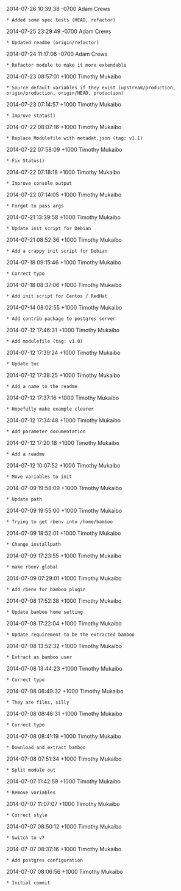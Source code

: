 2014-07-26 10:39:38 -0700 Adam Crews 

	* Added some spec tests (HEAD, refactor)

2014-07-25 23:29:49 -0700 Adam Crews 

	* Updated readme (origin/refactor)

2014-07-24 11:17:06 -0700 Adam Crews 

	* Refactor module to make it more extendable

2014-07-23 08:57:01 +1000 Timothy Mukaibo 

	* Source default variables if they exist (upstream/production, origin/production, origin/HEAD, production)

2014-07-23 07:14:57 +1000 Timothy Mukaibo 

	* Improve status()

2014-07-22 08:07:16 +1000 Timothy Mukaibo 

	* Replace Modulefile with metadat.json (tag: v1.1)

2014-07-22 07:58:09 +1000 Timothy Mukaibo 

	* Fix Status()

2014-07-22 07:18:18 +1000 Timothy Mukaibo 

	* Improve console output

2014-07-22 07:14:05 +1000 Timothy Mukaibo 

	* Forgot to pass args

2014-07-21 13:39:58 +1000 Timothy Mukaibo 

	* Update init script for Debian

2014-07-21 08:52:36 +1000 Timothy Mukaibo 

	* Add a crappy init script for Debian

2014-07-18 09:15:46 +1000 Timothy Mukaibo 

	* Correct typo

2014-07-18 08:37:06 +1000 Timothy Mukaibo 

	* Add init script for Centos / RedHat

2014-07-14 08:02:55 +1000 Timothy Mukaibo 

	* Add contrib package to postgres server

2014-07-12 17:46:31 +1000 Timothy Mukaibo 

	* Add modulefile (tag: v1.0)

2014-07-12 17:39:24 +1000 Timothy Mukaibo 

	* Update toc

2014-07-12 17:38:25 +1000 Timothy Mukaibo 

	* Add a name to the readme

2014-07-12 17:37:16 +1000 Timothy Mukaibo 

	* Hopefully make example clearer

2014-07-12 17:34:48 +1000 Timothy Mukaibo 

	* Add parameter documentation

2014-07-12 17:20:18 +1000 Timothy Mukaibo 

	* Add a readme

2014-07-12 10:07:52 +1000 Timothy Mukaibo 

	* Move variables to init

2014-07-09 19:58:09 +1000 Timothy Mukaibo 

	* Update path

2014-07-09 19:55:00 +1000 Timothy Mukaibo 

	* Trying to get rbenv into /home/bamboo

2014-07-09 18:52:01 +1000 Timothy Mukaibo 

	* Change installpath

2014-07-09 17:23:55 +1000 Timothy Mukaibo 

	* make rbenv global

2014-07-09 07:29:01 +1000 Timothy Mukaibo 

	* Add rbenv for bamboo plugin

2014-07-08 17:52:38 +1000 Timothy Mukaibo 

	* Update bamboo home setting

2014-07-08 17:22:04 +1000 Timothy Mukaibo 

	* Update requirement to be the extracted bamboo

2014-07-08 13:52:32 +1000 Timothy Mukaibo 

	* Extract as bamboo user

2014-07-08 13:44:23 +1000 Timothy Mukaibo 

	* Correct typo

2014-07-08 08:49:32 +1000 Timothy Mukaibo 

	* They are files, silly

2014-07-08 08:46:31 +1000 Timothy Mukaibo 

	* Correct typo

2014-07-08 08:41:19 +1000 Timothy Mukaibo 

	* Download and extract bamboo

2014-07-08 07:51:34 +1000 Timothy Mukaibo 

	* Split module out

2014-07-07 11:42:59 +1000 Timothy Mukaibo 

	* Remove variables

2014-07-07 11:07:07 +1000 Timothy Mukaibo 

	* Correct style

2014-07-07 08:50:12 +1000 Timothy Mukaibo 

	* Switch to v7

2014-07-07 08:37:16 +1000 Timothy Mukaibo 

	* Add postgres configuration

2014-07-07 08:06:56 +1000 Timothy Mukaibo 

	* Initial commit

